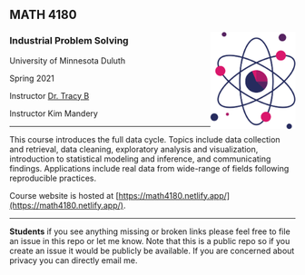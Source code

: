 ## MATH 4180
<img src="img/logo.png" alt="MATH 4180 logo with a purple and pink pie chart surrounded by atom-like rings" width="150" align = "right"/>


  
### Industrial Problem Solving
University of Minnesota Duluth

Spring 2021

Instructor [Dr. Tracy B](https://scse.d.umn.edu/mathematics-statistics-department/faculty-staff/dr-tracy-bibelnieks)  

Instructor Kim Mandery

    
<hr>

This course introduces the full data cycle. Topics include data collection and retrieval, data cleaning, exploratory analysis and visualization, introduction to statistical modeling and inference, and communicating findings. Applications include real data from wide-range of fields following reproducible practices. 

Course website is hosted at [https://math4180.netlify.app/](https://math4180.netlify.app/). 

<hr>

**Students** if you see anything missing or broken links please feel free to file an issue in this repo or let me know. Note that this is a public repo so if you create an issue it would be publicly be available. If you are concerned about privacy you can directly email me.
